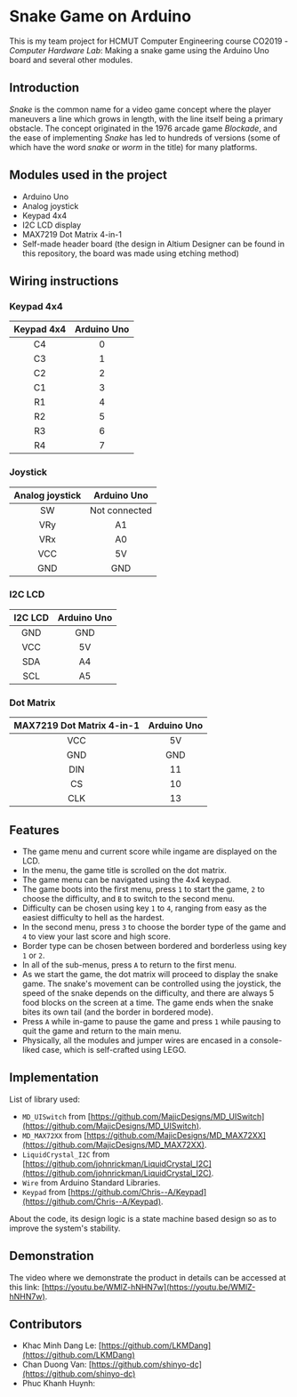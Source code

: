 # Snake Game on Arduino
This is my team project for HCMUT Computer Engineering course CO2019 - *Computer Hardware Lab*: Making a snake game using the Arduino Uno board and several other modules.
## Introduction
*Snake* is the common name for a video game concept where the player maneuvers a line which grows in length, with the line itself being a primary obstacle. The concept originated in the 1976 arcade game *Blockade*, and the ease of implementing *Snake* has led to hundreds of versions (some of which have the word *snake* or *worm* in the title) for many platforms.
## Modules used in the project
- Arduino Uno
- Analog joystick
- Keypad 4x4
- I2C LCD display
- MAX7219 Dot Matrix 4-in-1
- Self-made header board (the design in Altium Designer can be found in this repository, the board was made using etching method)
## Wiring instructions
### Keypad 4x4
| Keypad 4x4 | Arduino Uno |
|:----------:|:-----------:|
|     C4     |      0      |
|     C3     |      1      |
|     C2     |      2      |
|     C1     |      3      |
|     R1     |      4      |
|     R2     |      5      |
|     R3     |      6      |
|     R4     |      7      |
### Joystick
| Analog joystick |  Arduino Uno  |
|:---------------:|:-------------:|
|        SW       | Not connected |
|       VRy       |       A1      |
|       VRx       |       A0      |
|       VCC       |       5V      |
|       GND       |      GND      |
### I2C LCD
| I2C LCD | Arduino Uno |
|:-------:|:-----------:|
|   GND   |     GND     |
|   VCC   |      5V     |
|   SDA   |      A4     |
|   SCL   |      A5     |
### Dot Matrix
| MAX7219 Dot Matrix 4-in-1 | Arduino Uno |
|:-------------------------:|:-----------:|
|            VCC            |      5V     |
|            GND            |     GND     |
|            DIN            |      11     |
|             CS            |      10     |
|            CLK            |      13     |
## Features
- The game menu and current score while ingame are displayed on the LCD.
- In the menu, the game title is scrolled on the dot matrix.
- The game menu can be navigated using the 4x4 keypad.
- The game boots into the first menu, press `1` to start the game, `2` to choose the difficulty, and `B` to switch to the second menu.
- Difficulty can be chosen using key `1` to `4`, ranging from easy as the easiest difficulty to hell as the hardest.
- In the second menu, press `3` to choose the border type of the game and `4` to view your last score and high score.
- Border type can be chosen between bordered and borderless using key `1` or `2`.
- In all of the sub-menus, press `A` to return to the first menu.
- As we start the game, the dot matrix will proceed to display the snake game. The snake's movement can be controlled using the joystick, the speed of the snake depends on the difficulty, and there are always 5 food blocks on the screen at a time. The game ends when the snake bites its own tail (and the border in bordered mode).
- Press `A` while in-game to pause the game and press `1` while pausing to quit the game and return to the main menu.
- Physically, all the modules and jumper wires are encased in a console-liked case, which is self-crafted using LEGO.
## Implementation
List of library used:
- `MD_UISwitch` from [https://github.com/MajicDesigns/MD_UISwitch](https://github.com/MajicDesigns/MD_UISwitch).
- `MD_MAX72XX` from [https://github.com/MajicDesigns/MD_MAX72XX](https://github.com/MajicDesigns/MD_MAX72XX).
- `LiquidCrystal_I2C` from [https://github.com/johnrickman/LiquidCrystal_I2C](https://github.com/johnrickman/LiquidCrystal_I2C).
- `Wire` from Arduino Standard Libraries.
- `Keypad` from [https://github.com/Chris--A/Keypad](https://github.com/Chris--A/Keypad).

About the code, its design logic is a state machine based design so as to improve the system's stability.
## Demonstration
The video where we demonstrate the product in details can be accessed at this link: [https://youtu.be/WMlZ-hNHN7w](https://youtu.be/WMlZ-hNHN7w).
## Contributors
- Khac Minh Dang Le: [https://github.com/LKMDang](https://github.com/LKMDang)
- Chan Duong Van: [https://github.com/shinyo-dc](https://github.com/shinyo-dc)
- Phuc Khanh Huynh: 
